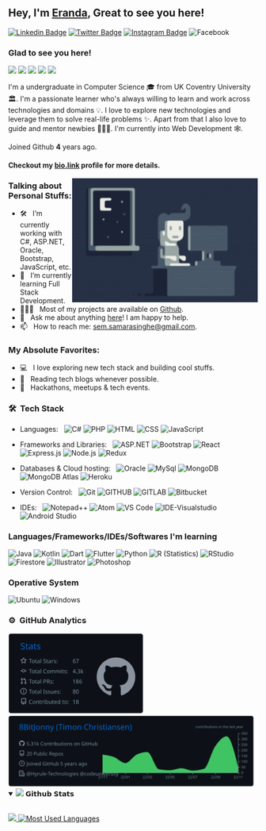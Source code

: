 
<!---
ErandaMadusanka/ErandaMadusanka is a ✨ special ✨ repository because its `README.md` (this file) appears on your GitHub profile.
You can click the Preview link to take a look at your changes.
--->

## Hey, I'm [Eranda](https://github.com/ErandaMadusanka), Great to see you here!

[![Linkedin Badge](https://img.shields.io/badge/-LinkedIn-0e76a8?style=flat-square&logo=Linkedin&logoColor=white)](https://linkedin.com/in/eranda-samarasinghe)
[![Twitter Badge](https://img.shields.io/badge/-Twitter-00acee?style=flat-square&logo=Twitter&logoColor=white)](https://twitter.com/eranda_madusank)
[![Instagram Badge](https://img.shields.io/badge/-Instagram-e4405f?style=flat-square&logo=Instagram&logoColor=white)](https://instagram.com/eranda_samarasinghe/)
![Facebook](https://img.shields.io/badge/Facebook-%231877F2.svg?style=for-the-badge&logo=Facebook&logoColor=white)
<!-- [![Telegram Badge](https://img.shields.io/badge/-Telegram-0088cc?style=flat-square&logo=Telegram&logoColor=white)](https://t.me/eranda_samarasinghe) -->

### Glad to see you here! 
![](https://visitor-badge.glitch.me/badge?page_id=ErandaMadusanka.ErandaMadusanka&style=flat-square&color=0088cc)
![](https://komarev.com/ghpvc/?username=ErandaMadusanka)
![](https://img.shields.io/github/commit-activity/m/ErandaMadusanka/ErandaMadusanka)
![](https://img.shields.io/github/followers/ErandaMadusanka?color=4C1&logo=github)
![](https://img.shields.io/github/last-commit/milaan9/milaan9?label=Profile%20update&style=fflat-square)


I'm a undergraduate in Computer Science 🎓 from UK Coventry University 🏛. I'm a passionate learner who's always willing to learn and work across technologies and domains 💡. I love to explore new technologies and leverage them to solve real-life problems ✨. Apart from that I also love to guide and mentor newbies 👨🏻‍💻. I'm currently into Web Development 🕸️.

Joined Github **4** years ago.

#### Checkout my [bio.link](https://linkedin.com/in/eranda-samarasinghe) profile for more details.

<img align="right" height="250" width="375" alt="Night Coding" src="https://raw.githubusercontent.com/AVS1508/AVS1508/master/assets/Night-Coding.gif"/>

### Talking about Personal Stuffs:

- 🛠 &nbsp; I’m currently working with C#, ASP.NET, Oracle, Bootstrap, JavaScript, etc.
- 🚀 &nbsp; I’m currently learning Full Stack Development.
- 👨🏻‍💻 &nbsp; Most of my projects are available on [Github](https://github.com/ErandaMadusanka).
- 💬 &nbsp; Ask me about anything [here](https://github.com/iampavangandhi/iampavangandhi/issues/2)! I am happy to help.
- 📫 &nbsp; How to reach me: sem.samarasinghe@gmail.com.
<!-- - 👾 &nbsp; Fun fact: Equal is Not Always Equal in Javascript. -->
<!-- - 📝 &nbsp; Checkout my [Resume](https://github.com/iampavangandhi/iampavangandhi/blob/master/resume.pdf). -->

### My Absolute Favorites:

- 💻 &nbsp; I love exploring new tech stack and building cool stuffs.
- 📰 &nbsp; Reading tech blogs whenever possible.
- 🍕 &nbsp; Hackathons, meetups & tech events.

### 🛠 &nbsp;Tech Stack

- Languages: &nbsp;
  ![C#](https://img.shields.io/badge/C%23-05122A.svg?logo=c-sharp)
  ![PHP](https://img.shields.io/badge/PHP-05122A.svg?logo=php&)
  ![HTML](https://img.shields.io/badge/-HTML-05122A.svg?&logo=HTML5)
  ![CSS](https://img.shields.io/badge/-CSS-05122A.svg?&logo=CSS3&logoColor=1572B6)
  ![JavaScript](https://img.shields.io/badge/-JavaScript-05122A.svg?&logo=javascript)

- Frameworks and Libraries: &nbsp;
  ![ASP.NET](https://img.shields.io/badge/Dot%20Net-05122A.svg?logo=dotnet)
  ![Bootstrap](https://img.shields.io/badge/-Bootstrap-05122A.svg?&logo=bootstrap)
  ![React](https://img.shields.io/badge/-React-05122A.svg?&logo=react)
  ![Express.js](https://img.shields.io/badge/Express.js-05122A.svg?logo=express&logoColor=%2361DAFB)
  ![Node.js](https://img.shields.io/badge/-Node.js-05122A.svg?&logo=node.js)
  ![Redux](https://img.shields.io/badge/-Redux-05122A.svg?&logo=redux&logoColor=764abc)

- Databases & Cloud hosting:  &nbsp;
  ![Oracle](https://img.shields.io/badge/Oracle-05122A.svg?logo=oracle&logoColor=f80000)
  ![MySql](https://img.shields.io/badge/-MySql-05122A.svg?&logo=mysql)
  ![MongoDB](https://img.shields.io/badge/MongoDB-05122A.svg?logo=mongodb)
  ![MongoDB Atlas](https://img.shields.io/badge/-MongoDB%20Atlas-05122A.svg?&logo=mongodb)
  ![Heroku](https://img.shields.io/badge/Heroku-05122A.svg?logo=heroku&logoColor=6567a5)
    
- Version Control: &nbsp;
  ![Git](https://img.shields.io/badge/-Git-05122A.svg?&logo=git)
  ![GITHUB](https://img.shields.io/badge/GitHub-05122A.svg?&logo=github)
  ![GITLAB](https://img.shields.io/badge/GitLab-05122A.svg?&logo=gitlab)
  ![Bitbucket](https://img.shields.io/badge/bitbucket-05122A.svg?logo=bitbucket&logoColor=007ACC)
  
- IDEs: &nbsp;
  ![Notepad++](https://img.shields.io/badge/Notepad++-05122A.svg?logo=notepad%2b%2b&logoColor=90E59A)
  ![Atom](https://img.shields.io/badge/Atom-05122A.svg?logo=atom&logoColor=white)
  ![VS Code](https://img.shields.io/badge/-VS%20Code-05122A.svg?&logo=visual-studio-code&logoColor=007ACC)
  ![IDE-Visualstudio](https://img.shields.io/badge/Visual%20Studio-05122A.svg?logo=visual-studio-code&logoColor=5C2D91)
  ![Android Studio](https://img.shields.io/badge/-Android%20Studio-05122A.svg?&logo=android-studio)

 
<!-- - Software, Technologies and tools -->
<!--   <a href="#"><img alt="Google Sheets" src="https://img.shields.io/badge/Google%20Sheets-34A853.svg?logo=google%20sheets&logoColor=white"></a>  -->
<!--   <a href="#"><img alt="Stack Overflow" src="https://img.shields.io/badge/-Stack%20Overflow-FE7A16?logo=stack-overflow&logoColor=white"></a> -->
<!-- ![Slack](https://img.shields.io/badge/Slack-4A154B?style=for-the-badge&logo=slack&logoColor=white) -->
 
### Languages/Frameworks/IDEs/Softwares I'm learning 
![Java](https://img.shields.io/badge/-Java-05122A.svg?&logo=Java&logoColor=007ACC)
![Kotlin](https://img.shields.io/badge/-Kotlin-05122A.svg?&logo=Kotlin)
![Dart](https://img.shields.io/badge/-Dart-05122A.svg?&logo=Dart&logoColor=007ACC)
![Flutter](https://img.shields.io/badge/-Flutter-05122A.svg?&logo=flutter&logoColor=007ACC)
![Python](https://img.shields.io/badge/-Python-05122A.svg?&logo=python)
![R (Statistics)](https://img.shields.io/badge/-R-05122A.svg?&logo=R&logoColor=276DC3)
![RStudio](https://img.shields.io/badge/-RStudio-05122A.svg?&logo=rstudio)
![Firestore](https://img.shields.io/badge/-Firestore-05122A.svg?&logo=firebase)
![Illustrator](https://img.shields.io/badge/-Illustrator-05122A.svg?&logo=adobe-illustrator)
![Photoshop](https://img.shields.io/badge/-Photoshop-05122A.svg?&logo=adobe-photoshop)

<!-- ![Eclipse](https://img.shields.io/badge/-Eclipse-05122A.svg?&logo=eclipse) -->
<!-- ![IntelliJ IDEA](https://img.shields.io/badge/-IntelliJ%20IDEA-05122A.svg?&logo=intellij-idea&logoColor=f70486) -->
<!-- ![C](https://img.shields.io/badge/-C-05122A.svg?&logo=C&logoColor=A8B9CC) -->
<!-- ![C++](https://img.shields.io/badge/-C++-05122A.svg?&logo=C%2B%2B&logoColor=00599C) -->
<!-- <a href="#"><img alt="OS-Linux" src=""></a> -->

### Operative System
<!-- ![Ubuntu](https://img.shields.io/badge/Linux-1793D1.svg?style=for-the-badge&logo=linux&logoColor=white) -->
![Ubuntu](https://img.shields.io/badge/Ubuntu-E95420?style=for-the-badge&logo=ubuntu&logoColor=white)
![Windows](https://img.shields.io/badge/Windows-0078D6?style=for-the-badge&logo=windows&logoColor=white)

### ⚙️ &nbsp;GitHub Analytics

<!-- <p align="left">
<img width="276" src="https://raw.githubusercontent.com/ErandaMadusanka/ErandaMadusanka/master/profile-summary-card-output/github_dark/3-stats.svg"> 
<img width="570" src="https://raw.githubusercontent.com/ErandaMadusanka/ErandaMadusanka/master/profile-summary-card-output/github_dark/0-profile-details.svg">
</p> -->

<img width="276" src="https://raw.githubusercontent.com/8BitJonny/8BitJonny/master/profile-summary-card-output/github_dark/3-stats.svg"> 
<img width="570" src="https://raw.githubusercontent.com/8BitJonny/8BitJonny/master/profile-summary-card-output/github_dark/0-profile-details.svg">

<details open="">
<summary>
  <img src="https://media.giphy.com/media/cj87CxfRtrUifF3Ryk/giphy.gif" height="25">
  <span>𝗚𝗶𝘁𝗵𝘂𝗯 𝗦𝘁𝗮𝘁𝘀</span>
</summary>
<br>
<p align="left">
  <a href="https://github.com/LeonardoYz" target="_blank">
    <img width="404px" src="https://streak-stats.demolab.com/?user=ErandaMadusanka&theme=monokai-metallian&hide_border=false"/>
    <img width="400px" src="https://github-readme-stats.vercel.app/api/top-langs/?username=ErandaMadusanka&layout=compact&theme=react" alt="Most Used Languages" />
  </a>
</p>
</details>

<!-- ![Code Time](http://img.shields.io/badge/Code%20Time-264%20hrs%2019%20mins-blue) -->
